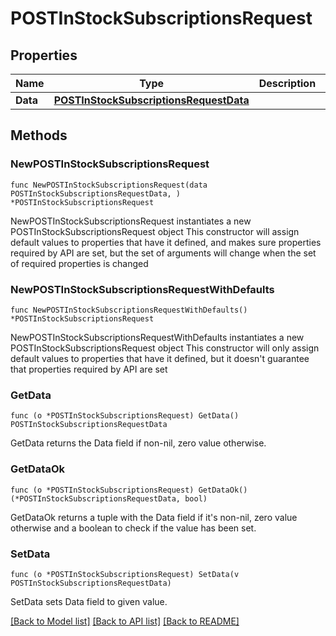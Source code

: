 # POSTInStockSubscriptionsRequest

## Properties

Name | Type | Description | Notes
------------ | ------------- | ------------- | -------------
**Data** | [**POSTInStockSubscriptionsRequestData**](POSTInStockSubscriptionsRequestData.md) |  | 

## Methods

### NewPOSTInStockSubscriptionsRequest

`func NewPOSTInStockSubscriptionsRequest(data POSTInStockSubscriptionsRequestData, ) *POSTInStockSubscriptionsRequest`

NewPOSTInStockSubscriptionsRequest instantiates a new POSTInStockSubscriptionsRequest object
This constructor will assign default values to properties that have it defined,
and makes sure properties required by API are set, but the set of arguments
will change when the set of required properties is changed

### NewPOSTInStockSubscriptionsRequestWithDefaults

`func NewPOSTInStockSubscriptionsRequestWithDefaults() *POSTInStockSubscriptionsRequest`

NewPOSTInStockSubscriptionsRequestWithDefaults instantiates a new POSTInStockSubscriptionsRequest object
This constructor will only assign default values to properties that have it defined,
but it doesn't guarantee that properties required by API are set

### GetData

`func (o *POSTInStockSubscriptionsRequest) GetData() POSTInStockSubscriptionsRequestData`

GetData returns the Data field if non-nil, zero value otherwise.

### GetDataOk

`func (o *POSTInStockSubscriptionsRequest) GetDataOk() (*POSTInStockSubscriptionsRequestData, bool)`

GetDataOk returns a tuple with the Data field if it's non-nil, zero value otherwise
and a boolean to check if the value has been set.

### SetData

`func (o *POSTInStockSubscriptionsRequest) SetData(v POSTInStockSubscriptionsRequestData)`

SetData sets Data field to given value.



[[Back to Model list]](../README.md#documentation-for-models) [[Back to API list]](../README.md#documentation-for-api-endpoints) [[Back to README]](../README.md)


